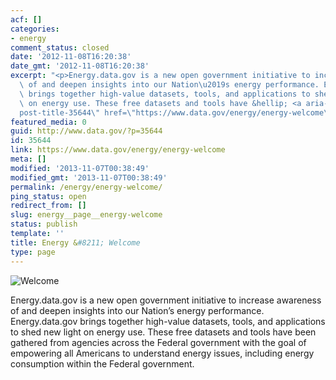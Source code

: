 ```yaml
---
acf: []
categories:
- energy
comment_status: closed
date: '2012-11-08T16:20:38'
date_gmt: '2012-11-08T16:20:38'
excerpt: "<p>Energy.data.gov is a new open government initiative to increase awareness\
  \ of and deepen insights into our Nation\u2019s energy performance. Energy.data.gov\
  \ brings together high-value datasets, tools, and applications to shed new light\
  \ on energy use. These free datasets and tools have &hellip; <a aria-describedby=\"\
  post-title-35644\" href=\"https://www.data.gov/energy/energy-welcome\">Continued</a></p>\n"
featured_media: 0
guid: http://www.data.gov/?p=35644
id: 35644
link: https://www.data.gov/energy/energy-welcome
meta: []
modified: '2013-11-07T00:38:49'
modified_gmt: '2013-11-07T00:38:49'
permalink: /energy/energy-welcome/
ping_status: open
redirect_from: []
slug: energy__page__energy-welcome
status: publish
template: ''
title: Energy &#8211; Welcome
type: page
---
```

![Welcome](https://s3.amazonaws.com/bsp-ocsit-prod-east-appdata/datagov/wordpress/2013/10/attachments/energy-home-left.png "Welcome")


Energy.data.gov is a new open government initiative to increase awareness of and deepen insights into our Nation’s energy performance. Energy.data.gov brings together high-value datasets, tools, and applications to shed new light on energy use. These free datasets and tools have been gathered from agencies across the Federal government with the goal of empowering all Americans to understand energy issues, including energy consumption within the Federal government.


